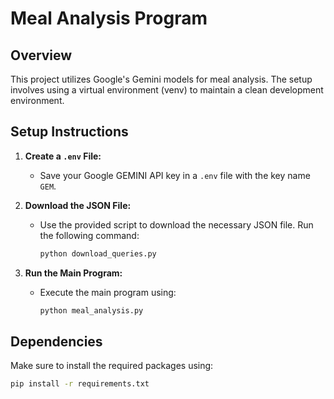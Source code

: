 # Meal Analysis Program

## Overview

This project utilizes Google's Gemini models for meal analysis. The setup involves using a virtual environment (venv) to maintain a clean development environment.

## Setup Instructions

1. **Create a `.env` File:**

   - Save your Google GEMINI API key in a `.env` file with the key name `GEM`.

2. **Download the JSON File:**

   - Use the provided script to download the necessary JSON file. Run the following command:
     ```bash
     python download_queries.py
     ```

3. **Run the Main Program:**
   - Execute the main program using:
     ```bash
     python meal_analysis.py
     ```

## Dependencies

Make sure to install the required packages using:

```bash
pip install -r requirements.txt

```
